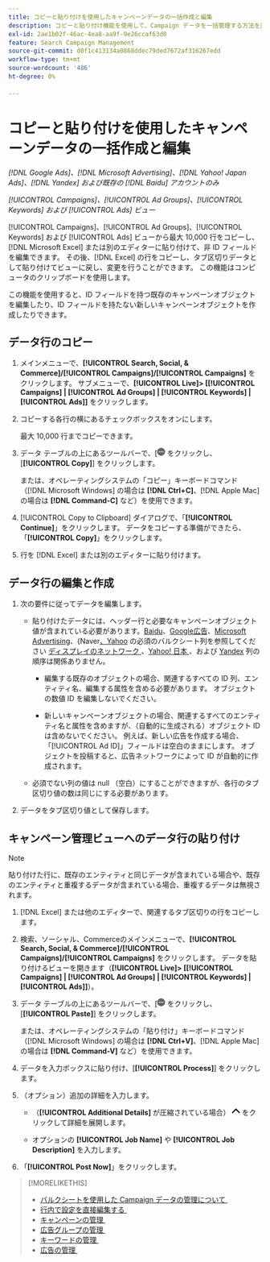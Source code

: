 ```yaml
---
title: コピーと貼り付けを使用したキャンペーンデータの一括作成と編集
description: コピーと貼り付け機能を使用して、Campaign データを一括管理する方法を説明します。
exl-id: 2ae1b02f-46ac-4ea8-aa9f-9e26ccaf63d0
feature: Search Campaign Management
source-git-commit: d0f1c413134a0868ddec79ded7672af316267edd
workflow-type: tm+mt
source-wordcount: '486'
ht-degree: 0%

---
```


# コピーと貼り付けを使用したキャンペーンデータの一括作成と編集

*[!DNL Google Ads]、[!DNL Microsoft Advertising]、[!DNL Yahoo! Japan Ads]、[!DNL Yandex] および既存の [!DNL Baidu] アカウントのみ*

*[!UICONTROL Campaigns]、[!UICONTROL Ad Groups]、[!UICONTROL Keywords] および [!UICONTROL Ads] ビュー*

[!UICONTROL Campaigns]、[!UICONTROL Ad Groups]、[!UICONTROL Keywords] および [!UICONTROL Ads] ビューから最大 10,000 行をコピーし、[!DNL Microsoft Excel] または別のエディターに貼り付けて、非 ID フィールドを編集できます。 その後、[!DNL Excel] の行をコピーし、タブ区切りデータとして貼り付けてビューに戻し、変更を行うことができます。 この機能はコンピュータのクリップボードを使用します。

この機能を使用すると、ID フィールドを持つ既存のキャンペーンオブジェクトを編集したり、ID フィールドを持たない新しいキャンペーンオブジェクトを作成したりできます。

## データ行のコピー

1. メインメニューで、**[!UICONTROL Search, Social, & Commerce]/[!UICONTROL Campaigns]/[!UICONTROL Campaigns]** をクリックします。 サブメニューで、**[!UICONTROL Live]> \[[!UICONTROL Campaigns] \| [!UICONTROL Ad Groups] \| [!UICONTROL Keywords] \| [!UICONTROL Ads]\]** をクリックします。

1. コピーする各行の横にあるチェックボックスをオンにします。

   最大 10,000 行までコピーできます。

1. データ テーブルの上にあるツールバーで、&lbrack;![&#x200B; その他 &#x200B;](/help/search-social-commerce/assets/more.png " を表示 ") をクリックし、[**[!UICONTROL Copy]**] をクリックします。

   または、オペレーティングシステムの「コピー」キーボードコマンド（[!DNL Microsoft Windows] の場合は **[!DNL Ctrl+C]**、[!DNL Apple Mac] の場合は **[!DNL Command-C]** など）を使用できます。

1. [!UICONTROL Copy to Clipboard] ダイアログで、「**[!UICONTROL Continue]**」をクリックします。 データをコピーする準備ができたら、「**[!UICONTROL Copy]**」をクリックします。

1. 行を [!DNL Excel] または別のエディターに貼り付けます。

## データ行の編集と作成

1. 次の要件に従ってデータを編集します。

   * 貼り付けたデータには、ヘッダー行と必要なキャンペーンオブジェクト値が含まれている必要があります。[Baidu](/help/search-social-commerce/campaign-management/bulksheets/bulksheet-data-formats/bulksheet-data-baidu.md)、[Google広告 &#x200B;](/help/search-social-commerce/campaign-management/bulksheets/bulksheet-data-formats/bulksheet-data-google.md)、[Microsoft Advertising](/help/search-social-commerce/campaign-management/bulksheets/bulksheet-data-formats/bulksheet-data-microsoft.md)、&lbrace;Naver[、Yahoo](/help/search-social-commerce/campaign-management/bulksheets/bulksheet-data-formats/bulksheet-data-naver.md) の必須のバルクシート列を参照してください [&#x200B; ディスプレイのネットワーク &#x200B;](/help/search-social-commerce/campaign-management/bulksheets/bulksheet-data-formats/bulksheet-data-yahoo-display-network.md)、[Yahoo! 日本 &#x200B;](/help/search-social-commerce/campaign-management/bulksheets/bulksheet-data-formats/bulksheet-data-yahoo-japan.md)、および [Yandex](/help/search-social-commerce/campaign-management/bulksheets/bulksheet-data-formats/bulksheet-data-yandex.md) 列の順序は関係ありません。

      * 編集する既存のオブジェクトの場合、関連するすべての ID 列、エンティティ名、編集する属性を含める必要があります。 オブジェクトの数値 ID を編集しないでください。

      * 新しいキャンペーンオブジェクトの場合、関連するすべてのエンティティ名と属性を含めますが、（自動的に生成される）オブジェクト ID は含めないでください。 例えば、新しい広告を作成する場合、「[!UICONTROL Ad ID]」フィールドは空白のままにします。 オブジェクトを投稿すると、広告ネットワークによって ID が自動的に作成されます。

   * 必須でない列の値は null （空白）にすることができますが、各行のタブ区切り値の数は同じにする必要があります。

1. データをタブ区切り値として保存します。

## キャンペーン管理ビューへのデータ行の貼り付け

>[!NOTE]
>
>貼り付けた行に、既存のエンティティと同じデータが含まれている場合や、既存のエンティティと重複するデータが含まれている場合、重複するデータは無視されます。

1. [!DNL Excel] または他のエディターで、関連するタブ区切りの行をコピーします。

1. 検索、ソーシャル、Commerceのメインメニューで、**[!UICONTROL Search, Social, & Commerce]/[!UICONTROL Campaigns]/[!UICONTROL Campaigns]** をクリックします。 データを貼り付けるビューを開きます（**[!UICONTROL Live]> \[[!UICONTROL Campaigns] \| [!UICONTROL Ad Groups] \| [!UICONTROL Keywords] \| [!UICONTROL Ads]\]**）。

1. データ テーブルの上にあるツールバーで、&lbrack;![&#x200B; その他 &#x200B;](/help/search-social-commerce/assets/more.png " を表示 ") をクリックし、[**[!UICONTROL Paste]**] をクリックします。

   または、オペレーティングシステムの「貼り付け」キーボードコマンド（[!DNL Microsoft Windows] の場合は **[!DNL Ctrl+V]**、[!DNL Apple Mac] の場合は **[!DNL Command-V]** など）を使用できます。

1. データを入力ボックスに貼り付け、[**[!UICONTROL Process]**] をクリックします。

1. （オプション）追加の詳細を入力します。

   * （**[!UICONTROL Additional Details]** が圧縮されている場合） ![&#x200B; 開く &#x200B;](/help/search-social-commerce/assets/chevron-up.png " 開く ") をクリックして詳細を展開します。

   * オプションの **[!UICONTROL Job Name]** や **[!UICONTROL Job Description]** を入力します。

1. 「**[!UICONTROL Post Now]**」をクリックします。


>[!MORELIKETHIS]
>
>* [&#x200B; バルクシートを使用した Campaign データの管理について &#x200B;](/help/search-social-commerce/campaign-management/bulksheets/bulksheet-about.md)
>* [&#x200B; 行内で設定を直接編集する &#x200B;](/help/search-social-commerce/common-tasks/settings-edit-within-row.md)
>* [&#x200B; キャンペーンの管理 &#x200B;](/help/search-social-commerce/campaign-management/campaigns/campaign-manage.md)
>* [&#x200B; 広告グループの管理 &#x200B;](/help/search-social-commerce/campaign-management/campaigns/ad-group-manage.md)
>* [&#x200B; キーワードの管理 &#x200B;](/help/search-social-commerce/campaign-management/campaigns/keyword-manage.md)
>* [&#x200B; 広告の管理 &#x200B;](/help/search-social-commerce/campaign-management/campaigns/ad-manage.md)
